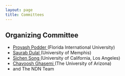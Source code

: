 ```yaml
---
layout: page
title: Committees
---
```


## Organizing Committee

- [ Proyash Podder ](mailto:ppodd002@fiu.edu) (Florida International University)
- [ Saurab Dulal ](mailto:sdulal@memphis.edu ) (University of Memphis)
- [ Sichen Song ](mailto:songsichen123@gmail.com) (University of California, Los Angeles)
- [ Chavoosh Ghasemi ](mailto:chghasemi@email.arizona.edu )(The University of Arizona)
- and The NDN Team
<!--
## Hacking Committee

TODO
-->

<!--
## Judging Committee

- Lixia Zhang (UCLA)
- Alex Afanasyev (Florida International University)
- Davide Pesavento (NIST)
-->

<!--
- Alex Afanasyev (Florida International University)
- Jeff Burke (UCLA REMAP)
- Lan Wang (University of Memphis)
- Lixia Zhang (University of California, Los Angeles)
-->
